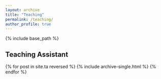 ```yaml
---
layout: archive
title: "Teaching"
permalink: /teaching/
author_profile: true
---
```


{% include base_path %}

<!--
<h2> Teaching </h2>

{% for post in site.teaching reversed %}
  {% include archive-single.html %}
{% endfor %}

-->

<h2> Teaching Assistant </h2>

{% for post in site.ta reversed %}
  {% include archive-single.html %}
{% endfor %}  

